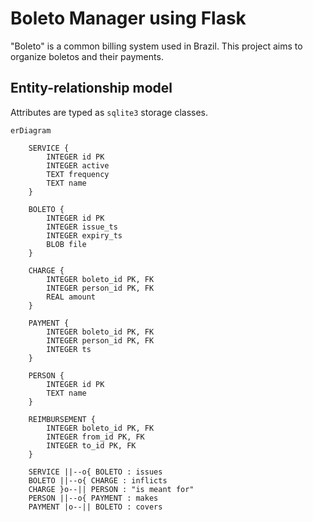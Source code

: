 # Boleto Manager using Flask

"Boleto" is a common billing system used in Brazil.
This project aims to organize boletos and their payments.

## Entity-relationship model

Attributes are typed as `sqlite3` storage classes.

```mermaid
erDiagram
    
    SERVICE {
        INTEGER id PK
        INTEGER active
        TEXT frequency
        TEXT name
    }
    
    BOLETO {
        INTEGER id PK
        INTEGER issue_ts
        INTEGER expiry_ts
        BLOB file
    }

    CHARGE {
        INTEGER boleto_id PK, FK
        INTEGER person_id PK, FK
        REAL amount
    }

    PAYMENT {
        INTEGER boleto_id PK, FK
        INTEGER person_id PK, FK
        INTEGER ts
    }
    
    PERSON {
        INTEGER id PK
        TEXT name
    }

    REIMBURSEMENT {
        INTEGER boleto_id PK, FK
        INTEGER from_id PK, FK
        INTEGER to_id PK, FK
    }

    SERVICE ||--o{ BOLETO : issues
    BOLETO ||--o{ CHARGE : inflicts
    CHARGE }o--|| PERSON : "is meant for"
    PERSON ||--o{ PAYMENT : makes
    PAYMENT |o--|| BOLETO : covers
```
